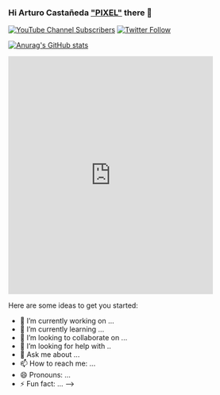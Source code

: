 ### Hi Arturo Castañeda ["PIXEL"][Youtube] there 👋

[![YouTube Channel Subscribers](https://img.shields.io/youtube/channel/subscribers/UCtzB6HvsN4WN37GYtd8TKwQ?label=TutosPixel&style=social)](https://www.youtube.com/c/TUTOSPIXEL/join)
[![Twitter Follow](https://img.shields.io/twitter/follow/iPiixeeL?label=%40iPiixeeL&style=social)](https://twitter.com/iPiixeeL)

[![Anurag's GitHub stats](https://github-readme-stats.vercel.app/api?username=Yasoom&show_icons=true&theme=dark)](https://github.com/anuraghazra/github-readme-stats)

<iframe src="https://giphy.com/embed/xTiTnBELA6Mb1TeeOc" width="412" height="480" frameBorder="0" class="giphy-embed" allowFullScreen></iframe><p><a href="https://giphy.com/gifs/mr-robot-rami-malek-hacker-xTiTnBELA6Mb1TeeOc"></a></p>

Here are some ideas to get you started:

- 🔭 I’m currently working on ...
- 🌱 I’m currently learning ...
- 👯 I’m looking to collaborate on ...
- 🤔 I’m looking for help with ..
- 💬 Ask me about ...
- 📫 How to reach me: ...
- 😄 Pronouns: ...
- ⚡ Fun fact: ...
-->

<!-- LINKS -->

[Youtube]: https://www.youtube.com/c/TUTOSPIXEL/join
